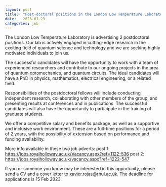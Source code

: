 ```yaml
---
layout: post
title:  "Post-doctoral positions in the London Low Temperature Laboratory "
date:   2023-01-23
categories: job
---
```

The London Low Temperature Laboratory is advertising 2 postdoctoral positions. Our lab is actively engaged in cutting-edge research in the exciting field of quantum science and technology and we are seeking highly motivated individuals to join us.

The successful candidates will have the opportunity to work with a team of experienced researchers and contribute to our ongoing projects in the area of quantum optomechanics, and quantum circuits. The ideal candidates will have a PhD in physics, mathematics, electrical engineering, or a related field.

Responsibilities of the postdoctoral fellows will include conducting independent research, collaborating with other members of the group, and presenting results at conferences and in publications. The successful candidates will also have the opportunity to participate in the training of graduate students.

We offer a competitive salary and benefits package, as well as a supportive and inclusive work environment. These are a full-time positions for a period of 2 years, with the possibility of extension based on performance and funding availability.

More info available in these two job adverts:
post 1: https://jobs.royalholloway.ac.uk/Vacancy.aspx?ref=1122-536
post 2: https://jobs.royalholloway.ac.uk/vacancy.aspx?ref=1222-547

If you or someone you know may be interested in this opportunity, please send a CV and a cover letter to xavier.rojas@rhul.ac.uk. The deadline for applications is 15 Feb 2023.

